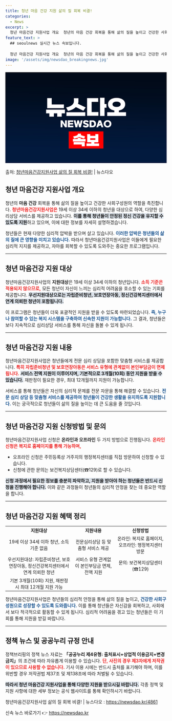 ```yaml
---
title: 청년 마음 건강 지원 삶의 질 회복 비결!
categories:
  - News
excerpt: >
  청년 마음건강 지원사업 개요  청년의 마음 건강 회복을 통해 삶의 질을 높이고 건강한 사회구성원의 역할을 촉…
feature_text: >
  ## seoulnews 실시간 뉴스 속보입니다.

  청년 마음건강 지원사업 개요  청년의 마음 건강 회복을 통해 삶의 질을 높이고 건강한 사회구성원의 역할을 촉…
image: '/assets/img/newsdao_breakingnews.jpg'
---
```


![뉴스다오 속보](/assets/img/newsdao_breakingnews.jpg)

<p>출처: <a href="https://newsdao.kr/4861" rel="dofollow">청년마음건강지원사업 삶의 질 회복 비결!</a> | 뉴스다오</p>

<h2 data-ke-size="size26">청년 마음건강 지원사업 개요</h2>

<p data-ke-size="size16">청년의 <b>마음 건강</b> 회복을 통해 삶의 질을 높이고 건강한 사회구성원의 역할을 촉진합니다. <b><span style="color: #ee2323;">청년마음건강지원사업은</span></b> 19세 이상 34세 이하의 청년을 대상으로 하여, 다양한 심리상담 서비스를 제공하고 있습니다. <b><span style="background-color: #21538527;">이를 통해 청년들이 안정된 정신 건강을 유지할 수 있도록 지원</span></b>하고 있으며, 이에 대한 정보를 자세히 설명하겠습니다.</p>

<p data-ke-size="size16">청년들은 현재 다양한 심리적 압박을 받으며 살고 있습니다. <b><span style="color: #1a5490;">이러한 압박은 청년들의 삶의 질에 큰 영향을 미치고 있습니다.</span></b> 따라서 청년마음건강지원사업은 이들에게 필요한 심리적 지지를 제공하고, 자아를 회복할 수 있도록 도와주는 중요한 프로그램입니다.</p>

<hr>

<h2 data-ke-size="size26">청년 마음건강 지원 대상</h2>

<p data-ke-size="size16">청년마음건강지원사업의 <b>지원대상</b>은 19세 이상 34세 이하의 청년입니다. <b><span style="color: #ee2323;">소득 기준은 적용되지 않으므로,</span></b> 모든 청년이 자신이 느끼는 심리적 어려움을 호소할 수 있는 기회를 제공합니다. <b><span style="background-color: #21538527;">우선지원대상으로는 자립준비청년, 보호연장아동, 정신건강복지센터에서 연계 의뢰한 청년이 포함됩니다.</span></b></p>

<p data-ke-size="size16">이 프로그램은 청년들이 더욱 포괄적인 지원을 받을 수 있도록 마련되었습니다. <b><span style="color: #1a5490;">즉, 누구나 참여할 수 있는 복지 시스템을 구축하여 신속한 지원이 가능합니다.</span></b> 그 결과, 청년들은 보다 지속적으로 심리상담 서비스를 통해 자신을 돌볼 수 있게 됩니다.</p>

<hr>

<h2 data-ke-size="size26">청년 마음건강 지원 내용</h2>

<p data-ke-size="size16">청년마음건강지원사업은 청년들에게 전문 심리 상담을 포함한 맞춤형 서비스를 제공합니다. <b><span style="color: #ee2323;">특히 자립준비청년 및 보호연장아동은 서비스 유형에 관계없이 본인부담금이 면제됩니다.</span></b> <b><span style="background-color: #21538527;">서비스 전액 지원이 이루어지며, 기본적으로 3개월(10회) 동안 지원을 받을 수 있습니다.</span></b> 재판정이 필요한 경우, 최대 12개월까지 지원이 가능합니다.</p>

<p data-ke-size="size16">서비스를 통해 청년들은 자신의 심리적 문제를 전문 자문을 통해 해결할 수 있습니다. <b><span style="color: #1a5490;">전문 심리 상담 등 맞춤형 서비스를 제공하여 청년들이 건강한 생활을 유지하도록 지원합니다.</span></b> 이는 궁극적으로 청년들이 삶의 질을 높이는 데 큰 도움을 줄 것입니다.</p>

<hr>

<h2 data-ke-size="size26">청년 마음건강 지원 신청방법 및 문의</h2>

<p data-ke-size="size16">청년마음건강지원사업 신청은 <b>온라인과 오프라인</b> 두 가지 방법으로 진행됩니다. <b><span style="color: #ee2323;">온라인 신청은 복지로 홈페이지를 통해 가능하며,</span></b> </p>

<ul>
    <li>오프라인 신청은 주민등록상 거주지의 행정복지센터를 직접 방문하여 신청할 수 있습니다.</li>
    <li>신청에 관한 문의는 보건복지상담센터(☎129)로 할 수 있습니다.</li>
</ul>

<p data-ke-size="size16"><b><span style="background-color: #21538527;">신청 과정에서 필요한 정보를 충분히 파악하고, 지원을 받아야 하는 청년들은 반드시 신청을 진행해야 합니다.</span></b> 이와 같은 과정들이 청년들의 심리적 안정을 찾는 데 중요한 역할을 합니다.</p>

<hr>

<h2 data-ke-size="size26">청년 마음건강 지원 혜택 정리</h2>

<table>
    <tr>
        <td style="text-align: center; height: 17px;"><b>지원대상</b></td>
        <td style="text-align: center; height: 17px;"><b>지원내용</b></td>
        <td style="text-align: center; height: 17px;"><b>신청방법</b></td>
    </tr>
    <tr>
        <td style="text-align: center; height: 17px;">19세 이상 34세 이하 청년, 소득 기준 없음</td>
        <td style="text-align: center; height: 17px;">전문심리상담 등 맞춤형 서비스 제공</td>
        <td style="text-align: center; height: 17px;">온라인: 복지로 홈페이지, 오프라인: 행정복지센터 방문</td>
    </tr>
    <tr>
        <td style="text-align: center; height: 17px;">우선지원대상: 자립준비청년, 보호연장아동, 정신건강복지센터에서 연계 의뢰한 청년</td>
        <td style="text-align: center; height: 17px;">서비스 유형 관계없이 본인부담금 면제, 전액 지원</td>
        <td style="text-align: center; height: 17px;">문의: 보건복지상담센터(☎129)</td>
    </tr>
    <tr>
        <td style="text-align: center; height: 17px;">기본 3개월(10회) 지원, 재판정 시 최대 12개월 지원 가능</td>
        <td style="text-align: center; height: 17px;"></td>
        <td style="text-align: center; height: 17px;"></td>
    </tr>
</table>

<p data-ke-size="size16">청년마음건강지원사업은 청년들의 심리적 안정을 통해 삶의 질을 높이고, <b><span style="color: #1a5490;">건강한 사회구성원으로 성장할 수 있도록 도와줍니다.</span></b> 이를 통해 청년들은 자신감을 회복하고, 사회에서 보다 적극적으로 활동할 수 있게 됩니다. 심리적 어려움을 겪고 있는 청년들은 이 기회를 통해 지원을 받길 바랍니다.</p>

<hr>

<h2 data-ke-size="size26">정책 뉴스 및 공공누리 규정 안내</h2>

<p data-ke-size="size16">정책브리핑의 정책 뉴스 자료는 <b>「공공누리 제4유형: 출처표시+상업적 이용금지+변경금지」</b>의 조건에 따라 자유롭게 이용할 수 있습니다. <b><span style="color: #ee2323;">단, 사진의 경우 제3자에게 저작권이 있으므로 사용할 수 없습니다.</span></b> 기사 이용 시에는 반드시 출처를 표기해야 하며, 이를 위반할 경우 저작권법 제37조 및 제138조에 따라 처벌될 수 있습니다.</p>

<p data-ke-size="size16"><b><span style="background-color: #21538527;">따라서 청년 마음건강 지원사업을 통해 다양한 지원을 받으시길 바랍니다.</span></b> 각종 정책 및 지원 사항에 대한 세부 정보는 공식 웹사이트를 통해 확인하시기 바랍니다.</p>

<p data-ke-size="size16">청년마음건강지원사업 삶의 질 회복 비결! | 뉴스다오 : <a href="https://newsdao.kr/4861">https://newsdao.kr/4861</a></p> 

신속 뉴스 바로가기 👉 <a href="https://newsdao.kr" rel="dofollow">https://newsdao.kr</a>


